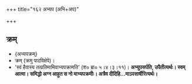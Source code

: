 +++
title="१६२ अभ्यप (अभि+अप)"

+++

## क्रम्
- {अभ्यपक्रम्}
- क्रम् (क्रमु पादविक्षेपे)।
- 'स्वं हैवास्य तत्प्रतिमामिवाभ्यपक्रामति' (श० ब्रा० ५।४।३।११)। **अभ्युपसर्पति, उपैतीत्यर्थः। स्वम् आत्मा। समिद्धो अग्न आहुत स नो माभ्यपक्रमीः। अत्रैव दीदिहि…माऽपसार्षीरित्यर्थः।**
